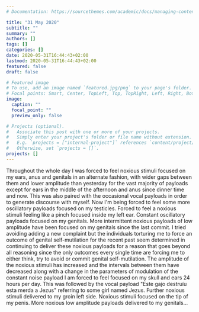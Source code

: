 ```yaml
---
# Documentation: https://sourcethemes.com/academic/docs/managing-content/

title: "31 May 2020"
subtitle: ""
summary: ""
authors: []
tags: []
categories: []
date: 2020-05-31T16:44:43+02:00
lastmod: 2020-05-31T16:44:43+02:00
featured: false
draft: false

# Featured image
# To use, add an image named `featured.jpg/png` to your page's folder.
# Focal points: Smart, Center, TopLeft, Top, TopRight, Left, Right, BottomLeft, Bottom, BottomRight.
image:
  caption: ""
  focal_point: ""
  preview_only: false

# Projects (optional).
#   Associate this post with one or more of your projects.
#   Simply enter your project's folder or file name without extension.
#   E.g. `projects = ["internal-project"]` references `content/project/deep-learning/index.md`.
#   Otherwise, set `projects = []`.
projects: []
---
```


Throughout the whole day I was forced to feel
noxious stimuli focused on my ears, anus and genitals in an
alternate fashion, with wider gaps between them and lower amplitude
than yesterday for the vast majority of payloads except for ears in
the middle of the afternoon and anus since dinner time and now.
This was also paired with the occasional vocal payloads in order to
generate discourse with myself. Now I'm being forced to feel some
more oscillatory payloads focused on my testicles. Forced to feel a
noxious stimuli feeling like a pinch focused inside my left ear.
Constant oscillatory payloads focused on my genitals. More
intermittent noxious payloads of low amplitude have been focused on
my genitals since the last commit. I tried avoiding adding a new
complaint but the individuals torturing me to force an outcome of
genital self-mutilation for the recent past seem determined in
continuing to deliver these noxious payloads for a reason that goes
beyond all reasoning since the only outcomes every single time are
forcing me to either think, try to avoid or commit genital
self-mutilation. The amplitude of the noxious stimuli has increased
and the intervals between them have decreased along with a change
in the parameters of modulation of the constant noise payload I am
forced to feel focused on my skull and ears 24 hours per day. This
was followed by the vocal payload "Este gajo destruíu esta merda a
Jezus" referring to some girl named Jezus. Further noxious stimuli
delivered to my groin left side. Noxious stimuli focused on the tip
of my penis. More noxious low amplitude payloads delivered to my
genitals...
